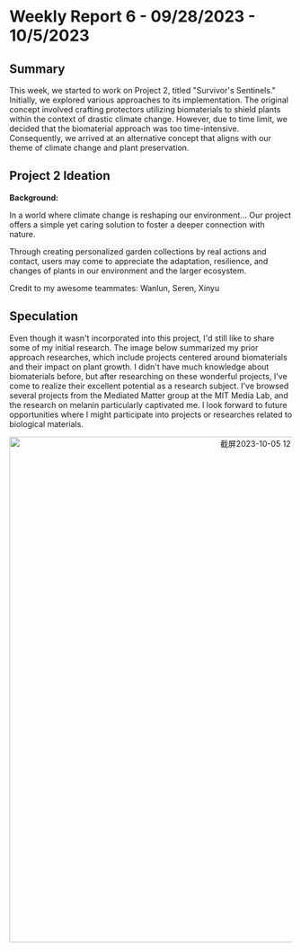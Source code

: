 # Weekly Report 6 - 09/28/2023 - 10/5/2023

## Summary
This week, we started to work on Project 2, titled "Survivor's Sentinels." Initially, we explored various approaches to its implementation. The original concept involved crafting protectors utilizing biomaterials to shield plants within the context of drastic climate change. However, due to time limit, we decided that the biomaterial approach was too time-intensive. Consequently, we arrived at an alternative concept that aligns with our theme of climate change and plant preservation.

## Project 2 Ideation
**Background:** <p>
In a world where climate change is reshaping our environment…
Our project offers a simple yet caring solution to foster a deeper connection with nature. 

Through creating personalized garden collections by real actions and contact, users may come to appreciate the adaptation, resilience, and changes of plants in our environment and the larger ecosystem.










<p align="center">
</p>


Credit to my awesome teammates: Wanlun, Seren, Xinyu

## Speculation
Even though it wasn't incorporated into this project, I'd still like to share some of my initial research. The image below summarized my prior approach researches, which include projects centered around biomaterials and their impact on plant growth. I didn't have much knowledge about biomaterials before, but after researching on these wonderful projects, I've come to realize their excellent potential as a research subject. I've browsed several projects from the Mediated Matter group at the MIT Media Lab, and the research on melanin particularly captivated me. I look forward to future opportunities where I might participate into projects or researches related to biological materials.

<p align="center">
  <img width="900" alt="截屏2023-10-05 12 33 18" src="https://github.com/Berkeley-MDes/tdf-fa23-PikaG/assets/74200423/1a8d55fb-1f9d-4311-9a8e-3112b8e9da36">
</p>

